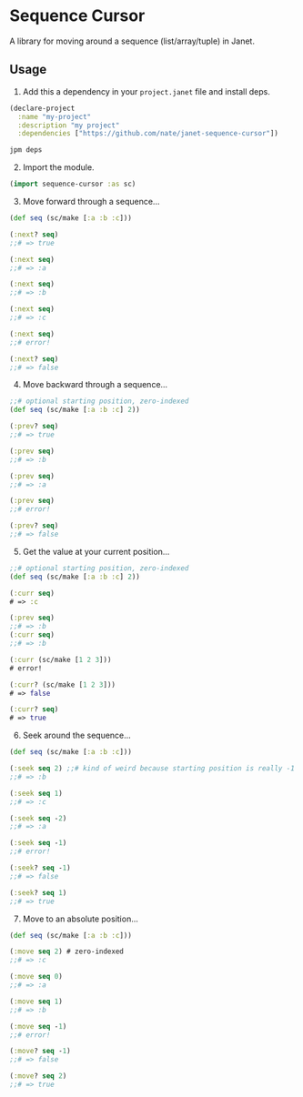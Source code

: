 # Sequence Cursor

A library for moving around a sequence (list/array/tuple) in Janet.

## Usage

1. Add this a dependency in your `project.janet` file and install deps.

```clojure
(declare-project
  :name "my-project"
  :description "my project"
  :dependencies ["https://github.com/nate/janet-sequence-cursor"])
```

```sh
jpm deps
```

2. Import the module.

```clojure
(import sequence-cursor :as sc)
```

3. Move forward through a sequence...

```clojure
(def seq (sc/make [:a :b :c]))

(:next? seq)
;;# => true

(:next seq)
;;# => :a

(:next seq)
;;# => :b

(:next seq)
;;# => :c

(:next seq)
;;# error!

(:next? seq)
;;# => false

```

4. Move backward through a sequence...

```clojure
;;# optional starting position, zero-indexed
(def seq (sc/make [:a :b :c] 2))

(:prev? seq)
;;# => true

(:prev seq)
;;# => :b

(:prev seq)
;;# => :a

(:prev seq)
;;# error!

(:prev? seq)
;;# => false
```

5. Get the value at your current position...

```clojure
;;# optional starting position, zero-indexed
(def seq (sc/make [:a :b :c] 2))

(:curr seq)
# => :c

(:prev seq)
;;# => :b
(:curr seq)
;;# => :b

(:curr (sc/make [1 2 3]))
# error!

(:curr? (sc/make [1 2 3]))
# => false

(:curr? seq)
# => true
```

6. Seek around the sequence...

```clojure
(def seq (sc/make [:a :b :c]))

(:seek seq 2) ;;# kind of weird because starting position is really -1
;;# => :b

(:seek seq 1)
;;# => :c

(:seek seq -2)
;;# => :a

(:seek seq -1)
;;# error!

(:seek? seq -1)
;;# => false

(:seek? seq 1)
;;# => true
```

7. Move to an absolute position...

```clojure
(def seq (sc/make [:a :b :c]))

(:move seq 2) # zero-indexed
;;# => :c

(:move seq 0)
;;# => :a

(:move seq 1)
;;# => :b

(:move seq -1)
;;# error!

(:move? seq -1)
;;# => false

(:move? seq 2)
;;# => true
```
